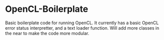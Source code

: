 # OpenCL-Boilerplate

Basic boilerplate code for running OpenCL. It currently has a basic OpenCL error status interpretter, and a text loader function. Will add more classes in the near to make the code more modular.
